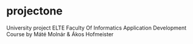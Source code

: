 # projectone
University project
ELTE Faculty Of Informatics
Application Development Course
by Máté Molnár & Ákos Hofmeister
